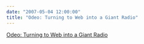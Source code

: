 ```yaml
---
date: "2007-05-04 12:00:00"
title: "Odeo: Turning to Web into a Giant Radio"
---
```


[Odeo: Turning to Web into a Giant Radio](/lemire/blog/2007/05-04-odeo-turning-to-web-into-a-giant-radio)

